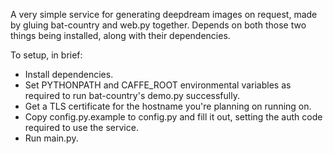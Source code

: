 A very simple service for generating deepdream images on request, made by gluing bat-country and web.py together. Depends on both those two things being installed, along with their dependencies.

To setup, in brief:

- Install dependencies.
- Set PYTHONPATH and CAFFE_ROOT environmental variables as required to run bat-country's demo.py successfully.
- Get a TLS certificate for the hostname you're planning on running on.
- Copy config.py.example to config.py and fill it out, setting the auth code required to use the service.
- Run main.py.
